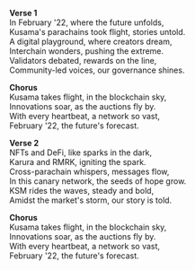 **Verse 1**\
In February '22, where the future unfolds,\
Kusama's parachains took flight, stories untold.\
A digital playground, where creators dream,\
Interchain wonders, pushing the extreme.\
Validators debated, rewards on the line,\
Community-led voices, our governance shines.

**Chorus**\
Kusama takes flight, in the blockchain sky,\
Innovations soar, as the auctions fly by.\
With every heartbeat, a network so vast,\
February '22, the future's forecast.

**Verse 2**\
NFTs and DeFi, like sparks in the dark,\
Karura and RMRK, igniting the spark.\
Cross-parachain whispers, messages flow,\
In this canary network, the seeds of hope grow.\
KSM rides the waves, steady and bold,\
Amidst the market's storm, our story is told.

**Chorus**\
Kusama takes flight, in the blockchain sky,\
Innovations soar, as the auctions fly by.\
With every heartbeat, a network so vast,\
February '22, the future's forecast.
